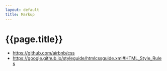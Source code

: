 ```yaml
---
layout: default
title: Markup
---
```

# {{page.title}}
- https://github.com/airbnb/css
- https://google.github.io/styleguide/htmlcssguide.xml#HTML_Style_Rules